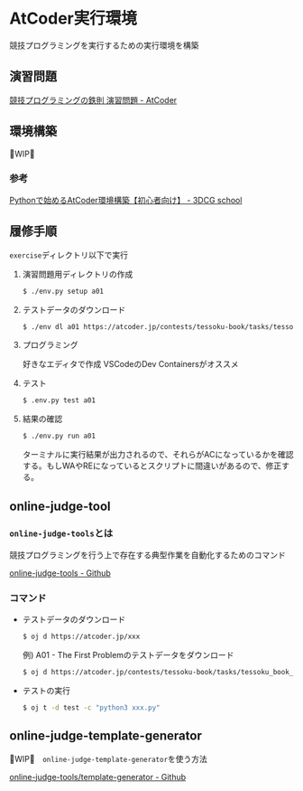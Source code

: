 # AtCoder実行環境

競技プログラミングを実行するための実行環境を構築

## 演習問題

[競技プログラミングの鉄則 演習問題 - AtCoder](https://atcoder.jp/contests/tessoku-book/tasks/)

## 環境構築

🚧WIP🚧

### 参考

[Pythonで始めるAtCoder環境構築【初心者向け】 - 3DCG school](https://3dcg-school.pro/python-atcoder-develop-environment/)

## 履修手順

`exercise`ディレクトリ以下で実行

1. 演習問題用ディレクトリの作成

    ```bash
    $ ./env.py setup a01
    ```

2. テストデータのダウンロード

    ```bash
    $ ./env dl a01 https://atcoder.jp/contests/tessoku-book/tasks/tessoku_book_a
    ```

3. プログラミング

    好きなエディタで作成 VSCodeのDev Containersがオススメ

4. テスト

    ```bash
    $ .env.py test a01
    ```

5. 結果の確認

    ```bash
    $ ./env.py run a01
    ```
    ターミナルに実行結果が出力されるので、それらがACになっているかを確認する。もしWAやREになっているとスクリプトに間違いがあるので、修正する。

## online-judge-tool

### `online-judge-tools`とは

競技プログラミングを行う上で存在する典型作業を自動化するためのコマンド

[online-judge-tools - Github](https://github.com/online-judge-tools/oj/blob/master/docs/getting-started.ja.md)

### コマンド

- テストデータのダウンロード
    ```bash
    $ oj d https://atcoder.jp/xxx
    ```

    例) A01 - The First Problemのテストデータをダウンロード
    ```bash
    $ oj d https://atcoder.jp/contests/tessoku-book/tasks/tessoku_book_a
    ```

- テストの実行
    ```bash
    $ oj t -d test -c "python3 xxx.py"
    ```

## online-judge-template-generator

🚧WIP🚧　`online-judge-template-generator`を使う方法

[online-judge-tools/template-generator - Github](https://github.com/online-judge-tools/template-generator/blob/master/README.ja.md)

